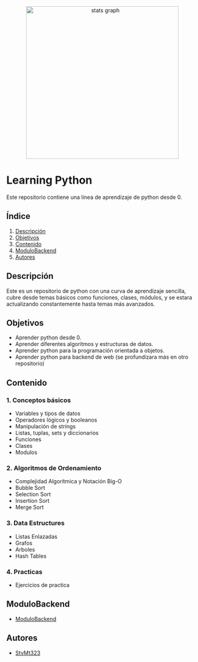 
<div align="center">
  <img src="https://www.fullstackpython.com/img/logos/py.png" height="400" alt="stats graph"  />
</div>

# Learning Python

Este repositorio contiene una linea de aprendizaje de python desde 0.

## Índice

1. [Descripción](#descripción)
2. [Objetivos](#objetivos)
3. [Contenido](#contenido)
3. [ModuloBackend](#modulobackend)
4. [Autores](#autores)

## Descripción 
Este es un repositorio de python con una curva de aprendizaje sencilla, cubre desde temas básicos como funciones, clases, módulos, y se estara 
actualizando constantemente hasta temas más avanzados.

## Objetivos 
- Aprender python desde 0.
- Aprender diferentes algoritmos y estructuras de datos.
- Aprender python para la programación orientada a objetos.
- Aprender python para backend de web (se profundizara más en otro repositorio)

## Contenido
### 1. Conceptos básicos
- Variables y tipos de datos
- Operadores lógicos y booleanos
- Manipulación de strings
- Listas, tuplas, sets y diccionarios
- Funciones
- Clases
- Modulos

### 2. Algoritmos de Ordenamiento
- Complejidad Algorítmica y Notación Big-O
- Bubble Sort
- Selection Sort
- Insertion Sort
- Merge Sort

### 3. Data Estructures
- Listas Enlazadas
- Grafos
- Arboles 
- Hash Tables

### 4. Practicas
- Ejercicios de practica

## ModuloBackend
- [ModuloBackend](https://github.com/SteMt323/Python_Modulo_Backend.git)

## Autores
- [StvMt323](https://github.com/SteMt323)




